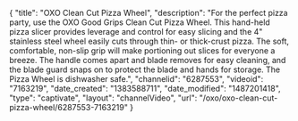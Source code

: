 {
    "title": "OXO Clean Cut Pizza Wheel",
    "description": "For the perfect pizza party, use the OXO Good Grips Clean Cut Pizza Wheel. This hand-held pizza slicer provides leverage and control for easy slicing and the 4\" stainless steel wheel easily cuts through thin- or thick-crust pizza. The soft, comfortable, non-slip grip will make portioning out slices for everyone a breeze.  The handle comes apart and blade removes for easy cleaning, and the blade guard snaps on to protect the blade and hands for storage.  The Pizza Wheel is dishwasher safe.",
    "channelid": "6287553",
    "videoid": "7163219",
    "date_created": "1383588711",
    "date_modified": "1487201418",
    "type": "captivate",
    "layout": "channelVideo",
    "url": "\/oxo\/oxo-clean-cut-pizza-wheel\/6287553-7163219"
}